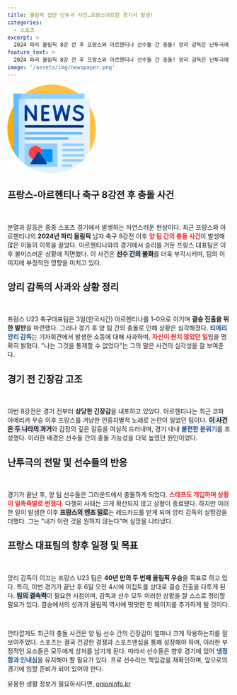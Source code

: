 ```yaml
---
title: 올림픽 집단 난투극 사건…프랑스아르헨 경기서 발생!
categories:
  - 스포츠
excerpt: >
  2024 파리 올림픽 8강 전 후 프랑스와 아르헨티나 선수들 간 충돌! 앙리 감독은 난투극에 대해 사과하며 상황 통제 불가를 언급했다. 긴장 속에서 벌어진 이 사건, 그 배경은?
feature_text: >
  2024 파리 올림픽 8강 전 후 프랑스와 아르헨티나 선수들 간 충돌! 앙리 감독은 난투극에 대해 사과하며 상황 통제 불가를 언급했다. 긴장 속에서 벌어진 이 사건, 그 배경은?
image: '/assets/img/newspaper.png'
---
```


<p><img src="/assets/img/newspaper.png" alt="kimp 속보" /></p>

<h2 data-ke-size="size26">프랑스-아르헨티나 축구 8강전 후 충돌 사건</h2>

<p data-ke-size="size16">&nbsp;</p>

<p>분열과 갈등은 종종 스포츠 경기에서 발생하는 자연스러운 현상이다. 최근 프랑스와 아르헨티나의 <b>2024년 파리 올림픽</b> 남자 축구 8강전 이후 <b><span style="color: #ee2323;">양 팀 간의 충돌 사건</span></b>이 발생해 많은 이들의 이목을 끌었다. 아르헨티나와의 경기에서 승리를 거둔 프랑스 대표팀은 이후 불미스러운 상황에 직면했다. 이 사건은 <b><span style="background-color: #21538527;">선수 간의 불화</span></b>를 더욱 부각시키며, 팀의 이미지에 부정적인 영향을 미치고 있다.</p>

<h2 data-ke-size="size26">앙리 감독의 사과와 상황 정리</h2>

<p data-ke-size="size16">&nbsp;</p>

<p>프랑스 U23 축구대표팀은 3일(한국시간) 아르헨티나를 1-0으로 이기며 <b>결승 진출을 위한 발판</b>을 마련했다. 그러나 경기 후 양 팀 간의 충돌로 인해 상황은 심각해졌다. <b><span style="color: #1a5490;">티에리 앙리 감독</span></b>는 기자회견에서 발생한 소동에 대해 사과하며, <b><span style="color: #ee2323;">자신이 원치 않았던 일</span></b>임을 명확히 밝혔다. "나는 그것을 통제할 수 없었다"는 그의 말은 사건의 심각성을 잘 보여준다.</p>

<h2 data-ke-size="size26">경기 전 긴장감 고조</h2>

<p data-ke-size="size16">&nbsp;</p>

<p>이번 8강전은 경기 전부터 <b>상당한 긴장감</b>을 내포하고 있었다. 아르헨티나는 최근 코파 아메리카 우승 이후 프랑스를 겨냥한 인종차별적 노래로 논란이 일었던 팀이다. <b><span style="background-color: #21538527;">이 사건은 두 나라의 과거</span></b>와 감정의 깊은 갈등을 여실히 드러내며, 경기 내내 <b><span style="color: #1a5490;">불편한 분위기</span></b>를 조성했다. 이러한 배경은 선수들 간의 충돌 가능성을 더욱 높였던 원인이었다.</p>

<h2 data-ke-size="size26">난투극의 전말 및 선수들의 반응</h2>

<p data-ke-size="size16">&nbsp;</p>

<p>경기가 끝난 후, 양 팀 선수들은 그라운드에서 충돌하게 되었다. <b><span style="color: #ee2323;">스태프도 개입하며 상황이 일촉즉발로 번졌다</span></b>. 다행히 사태는 크게 확산되지 않고 상황이 종료됐다. 하지만 이러한 일이 발생한 이후 <b><span style="background-color: #21538527;">프랑스의 엔조 밀로</span></b>는 레드카드를 받게 되며 앙리 감독의 실망감을 더했다. 그는 "내가 이런 것을 원하지 않는다"며 실망을 나타냈다.</p>

<h2 data-ke-size="size26">프랑스 대표팀의 향후 일정 및 목표</h2>

<p data-ke-size="size16">&nbsp;</p>

<p>앙리 감독이 이끄는 프랑스 U23 팀은 <b>40년 만의 두 번째 올림픽 우승</b>을 목표로 하고 있다. 특히, 이번 경기가 끝난 후 6일 오전 4시에 이집트를 상대로 결승 진출을 다투게 된다. <b><span style="background-color: #21538527;">팀의 결속력</span></b>이 필요한 시점이며, 감독과 선수 모두 이러한 상황을 잘 스스로 정리할 필요가 있다. 결승에서의 성과가 올림픽 역사에 떳떳한 한 페이지를 추가하게 될 것이다.</p>

<p data-ke-size="size16">&nbsp;</p>

<p>안타깝게도 최근의 충돌 사건은 양 팀 선수 간의 긴장감이 얼마나 크게 작용하는지를 잘 보여주었다. 스포츠는 결국 건강한 경쟁과 스포츠맨십을 통해 성장해야 하며, 이러한 부정적인 요소들은 모두에게 상처를 남기게 된다. 따라서 선수들은 향후 경기에 있어 <b><span style="color: #1a5490;">냉정함과 인내심</span></b>을 유지해야 할 필요가 있다. 프로 선수라는 책임감을 재확인하며, 앞으로의 경기에 임할 준비가 되어 있어야 한다.</p>
유용한 생활 정보가 필요하시다면, <a href="https://onioninfo.kr" rel="dofollow">onioninfo.kr</a>


